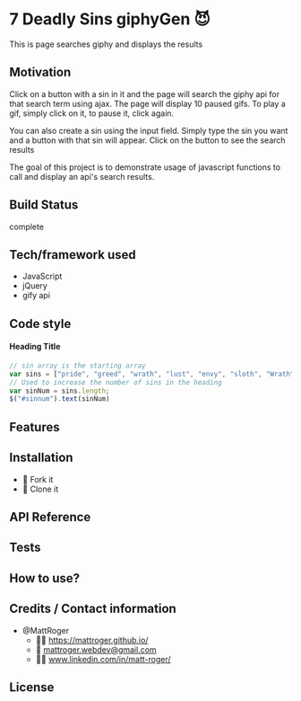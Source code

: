 # 7 Deadly Sins giphyGen :smiling_imp:
This is page searches giphy and displays the results

## Motivation
Click on a button with a sin in it and the page will search the giphy api for that search term using ajax. The page will display 10 paused gifs. To play a gif, simply click on it, to pause it, click again.

You can also create a sin using the input field. Simply type the sin you want and a button with that sin will appear. Click on the button to see the search results

The goal of this project is to demonstrate usage of javascript functions to call and display an api's search results.


## Build Status
complete

## Tech/framework used
* JavaScript 
* jQuery 
* gify api

## Code style

#### Heading Title
 ```javascript
 // sin array is the starting array
var sins = ["pride", "greed", "wrath", "lust", "envy", "sloth", "Wrath"]
// Used to increase the number of sins in the heading
var sinNum = sins.length;
$("#sinnum").text(sinNum)
 ```


## Features

## Installation
* :trident: Fork it
* :sheep: Clone it


## API Reference

## Tests

## How to use?


## Credits / Contact information
* @MattRoger 
  * :man_office_worker: https://mattroger.github.io/
  * :e-mail: mattroger.webdev@gmail.com
  * :man_office_worker: www.linkedin.com/in/matt-roger/


## License
